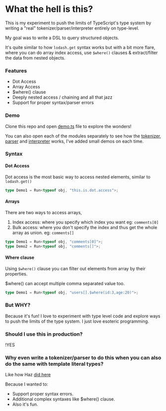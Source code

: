 # What the hell is this?

This is my experiment to push the limits of TypeScript's type system by writing a "real" tokenizer/parser/interpreter entirely on type-level.

My goal was to write a DSL to query structured objects.

It's quite similar to how `lodash.get` syntax works but with a bit more flare, where you can do array index access, use `$where()` clauses & extract/filter the data from nested objects.

### Features

- Dot Access
- Array Access
- $where() clause
- Deeply nested access / chaining and all that jazz
- Support for proper syntax/parser errors

### Demo

Clone this repo and open [demo.ts](./demo.ts) file to explore the wonders!

You can also open each of the modules separately to see how the [tokenizer](./tokenizer.ts), [parser](./parser.ts) and [interpreter](./interpreter.ts) works, I've added small demos on each time.

### Syntax

#### Dot Access

Dot access is the most basic way to access nested elements, similar to `lodash.get()`

```ts
type Demo1 = Run<typeof obj, "this.is.dot.access">;
```

#### Arrays

There are two ways to access arrays,

1. Index access: where you specify which index you want eg: `comments[0]`
2. Bulk access: where you don't specify the index and thus get the whole array as union. eg: `comments[]`

```ts
type Demo1 = Run<typeof obj, "comments[0]">;
type Demo2 = Run<typeof obj, "comments[]">;
```

#### Where clause

Using `$where()` clause you can filter out elements from array by their properties.

$where() can accept multiple comma separated value too.

```ts
type Demo1 = Run<typeof obj, "users[].$where(id:3,age:20)">;
```

### But WHY?

Because it's fun! I love to experiment with type level code and explore ways to push the limits of the type system. I just love esoteric programming.

### Should I use this in production?

!YES

### Why even write a tokenizer/parser to do this when you can also do the same with template literal types? 

Like how Haz [did here](https://twitter.com/diegohaz/status/1309489079378219009)

Because I wanted to: 
- Support proper syntax errors.
- Additional complex syntaxes like $where() clause.
- Also it's fun.